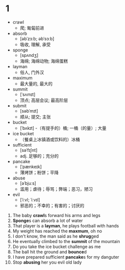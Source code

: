 # 1

- crawl
  - 爬; 匍匐前进
- absorb
  - [əbˈzɔːb; əbˈsɔːb] 
  - 吸收, 理解, 承受
- sponge
  - [spʌndʒ] 
  - 海绵; 海绵动物; 海绵蛋糕
- layman
  - 俗人, 门外汉
- maximum
  - 最大量的, 最大的
- summit
  - [ˈsʌmɪt] 
  - 顶点; 高层会议; 最高阶层
- submit
  - [səbˈmɪt] 
  - 顺从; 提交; 主张
- bucket
  - [ˈbʌkɪt] 
  -（有提手的）桶; 一桶（的量）; 大量
- ice bucket
  - （餐桌上冰镇酒或饮料的）冰桶
- sufficient
  - [səˈfɪʃnt] 
  - adj. 足够的；充分的
- pancake
  - [ˈpænkeɪk] 
  - 薄烤饼；粉饼；平降
- abuse
  - [əˈbjuːs] 
  - 滥用；虐待；辱骂；弊端；恶习，陋习
- evil
  - [ˈiːvl; ˈiːvɪl] 
  - 邪恶的；不幸的；有害的；讨厌的
  
1. The baby **crawl**s forward his arms and legs 
2. **Sponge**s can absorb a lot of water
3. That player is a **layman**, he plays football with hands
4. My weight has reached the **maxmum**, oh no
5. I don't know, the man said as he **shrug**ged
6. He eventually climbed to the **summit** of the mountain
7. Do you take the ice bucket challenge as me
8. The ball hit the ground and **bounce**d
9. I have prepared sufficient **pancake**s for my danguter
10. Stop **abusing** her you evil old lady
